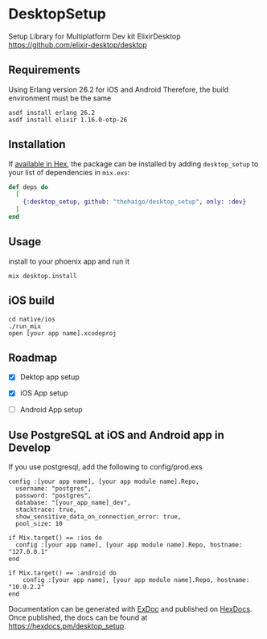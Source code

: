 # DesktopSetup

Setup Library for Multiplatform Dev kit ElixirDesktop
https://github.com/elixir-desktop/desktop



## Requirements
Using Erlang version 26.2 for iOS and Android
Therefore, the build environment must be the same

```
asdf install erlang 26.2
asdf install elixir 1.16.0-otp-26
```

## Installation

If [available in Hex](https://hex.pm/docs/publish), the package can be installed
by adding `desktop_setup` to your list of dependencies in `mix.exs`:

```elixir
def deps do
  [
    {:desktop_setup, github: "thehaigo/desktop_setup", only: :dev}
  ]
end
```

## Usage
install to your phoenix app and run it 

```
mix desktop.install
```
 

## iOS build
```
cd native/ios
./run_mix
open [your app name].xcodeproj
```


## Roadmap

- [x] Dektop app setup
- [x] iOS App setup
- [ ] Android App setup


## Use PostgreSQL at iOS and Android app in Develop
If you use postgresql, add the following to config/prod.exs

```
config :[your app name], [your app module name].Repo,
  username: "postgres",
  password: "postgres",
  database: "[your_app_name]_dev",
  stacktrace: true,
  show_sensitive_data_on_connection_error: true,
  pool_size: 10

if Mix.target() == :ios do
  config :[your app name], [your app module name].Repo, hostname: "127.0.0.1"
end

if Mix.target() == :android do
    config :[your app name], [your app module name].Repo, hostname: "10.0.2.2"
end
```



Documentation can be generated with [ExDoc](https://github.com/elixir-lang/ex_doc)
and published on [HexDocs](https://hexdocs.pm). Once published, the docs can
be found at <https://hexdocs.pm/desktop_setup>.

